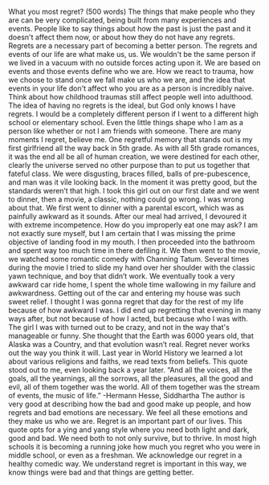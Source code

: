 What you most regret? (500 words)
The things that make people who they are can be very complicated, being built from many experiences and events. People like to say things about how the past is just the past and it doesn't affect them now, or about how they do not have any regrets. Regrets are a necessary part of becoming a better person. The regrets and events of our life are what make us, us. We wouldn't be the same person if we lived in a vacuum with no outside forces acting upon it. We are based on events and those events define who we are. How we react to trauma, how we choose to stand once we fall make us who we are, and the idea that events in your life don't affect who you are as a person is incredibly naive. Think about how childhood traumas still affect people well into adulthood. The idea of having no regrets is the ideal, but God only knows I have regrets. I would be a completely different person if I went to a different high school or elementary school. Even the little things shape who I am as a person like whether or not I am friends with someone.
There are many moments I regret, believe me. One regretful memory that stands out is my first girlfriend all the way back in 5th grade. As with all 5th grade romances, it was the end all be all of human creation, we were destined for each other, clearly the universe served no other purpose than to put us together that fateful class. We were disgusting, braces filled, balls of pre-pubescence, and man was it vile looking back. In the moment it was pretty good, but the standards weren’t that high. I took this girl out on our first date and we went to dinner, then a movie, a classic, nothing could go wrong. I was wrong about that. We first went to dinner with a parental escort, which was as painfully awkward as it sounds. After our meal had arrived, I devoured it with extreme incompetence. How do you improperly eat one may ask? I am not exactly sure myself, but I am certain that I was missing the prime objective of landing food in my mouth. I then proceeded into the bathroom and spent way too much time in there defiling it. We then went to the movie, we watched some romantic comedy with Channing Tatum. Several times during the movie I tried to slide my hand over her shoulder with the classic yawn technique, and boy that didn’t work. We eventually took a very awkward car ride home, I spent the whole time wallowing in my failure and awkwardness. Getting out of the car and entering my house was such sweet relief. I thought I was gonna regret that day for the rest of my life because of how awkward I was. I did end up regretting that evening in many ways after, but not because of how I acted, but because who I was with. The girl I was with turned out to be crazy, and not in the way that's manageable or funny. She thought that the Earth was 6000 years old, that Alaska was a Country,  and that evolution wasn’t real. Regret never works out the way you think it will.
Last year in World History we learned a lot about various religions and faiths, we read texts from beliefs. This quote stood out to me, even looking back a year later. “And all the voices, all the goals, all the yearnings, all the sorrows, all the pleasures, all the good and evil, all of them together was the world. All of them together was the stream of events, the music of life.” -Hermann Hesse, Siddhartha  The author is very good at describing how the bad and good make up people, and how regrets and bad emotions are necessary. We feel all these emotions and they make us who we are. Regret is an important part of our lives. This quote opts for a ying and yang style where you need both light and dark, good and bad. We need both to not only survive, but to thrive. In most high schools it is becoming a running joke how much you regret who you were in middle school, or even as a freshman. We acknowledge our regret in a healthy comedic way. We understand regret is important in this way, we know things were bad and that things are getting better. 